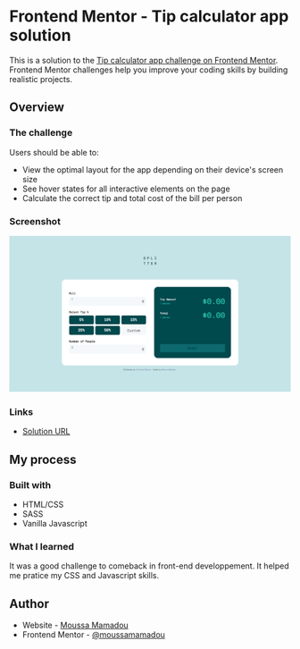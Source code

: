 # Frontend Mentor - Tip calculator app solution

This is a solution to the [Tip calculator app challenge on Frontend Mentor](https://www.frontendmentor.io/challenges/tip-calculator-app-ugJNGbJUX). Frontend Mentor challenges help you improve your coding skills by building realistic projects.

## Overview

### The challenge

Users should be able to:

- View the optimal layout for the app depending on their device's screen size
- See hover states for all interactive elements on the page
- Calculate the correct tip and total cost of the bill per person

### Screenshot

![](./images/tip-calculator-app-screenshot.png)

### Links

- [Solution URL](https://moussamamadou.github.io/tip-calculator-app/)

## My process

### Built with

- HTML/CSS 
- SASS
- Vanilla Javascript

### What I learned

It was a good challenge to comeback in front-end developpement. It helped me pratice my CSS and Javascript skills.


## Author

- Website - [Moussa Mamadou](http://www.moussamamadou.com)
- Frontend Mentor - [@moussamamadou](https://www.frontendmentor.io/profile/moussamamadou)

